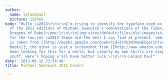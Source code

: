 ```yaml
---
author:
  name: lelandpaul
  picture: 126669
body: "Hullo \u2013\r\n\r\nI'm trying to identify the typeface used on the covers
  of the 2011 editions of Michael Swanwick's <em>Stations of the Tide</em> and <em>The
  Dragons of Babel</em>:\r\n\r\n[img:sites/default/files/old-images/stations_4123.png]\r\n\r\n[img:sites/default/files/old-images/dragons_6559.png]\r\n\r\n(Sorry
  for the low-res \u2013 these are the best I can find at present. <em>Stations</em>
  is taken from [[http://books.google.com/books?id=3rXU2H7KeHEC&printsec=frontcover&dq=michael+swanwick&hl=en&sa=X&ei=8-m4Uej4DIe9igLO9oGACA&ved=0CDoQ6AEwAg#v=onepage&q&f=false|Google
  Books]]; the other is just a screenshot from [[http://www.amazon.com/dp/0765331144/ref=rdr_ext_sb_ti_hist_1|Amazon]].)\r\n\r\nI've
  been looking for this for a while, but clearly my own skills are simply not up to
  snuff. Here's hoping y'all have better luck.\r\n\r\n-Leland Paul"
date: '2013-06-12 23:54:40'
title: Michael Swanwick 2011 Covers

---
```

